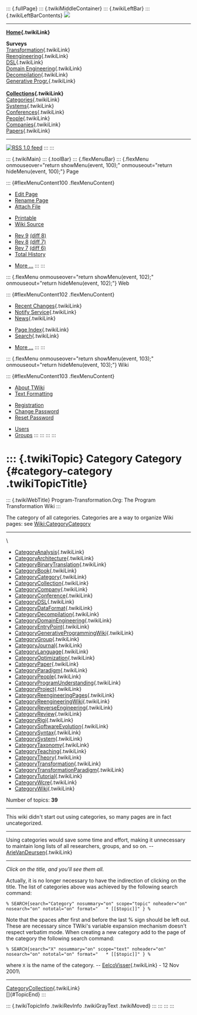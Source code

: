 ::: {.fullPage}
::: {.twikiMiddleContainer}
::: {.twikiLeftBar}
::: {.twikiLeftBarContents}
![](../pub/transformation.gif)

------------------------------------------------------------------------

**[Home](WebHome){.twikiLink}**

**Surveys**\
[Transformation](ProgramTransformation){.twikiLink}\
[Reengineering](ReengineeringWiki){.twikiLink}\
[DSL](DomainSpecificLanguages){.twikiLink}\
[Domain Engineering](DomainEngineering){.twikiLink}\
[Decompilation](DeCompilation){.twikiLink}\
[Generative Progr.](GenerativeProgrammingWiki){.twikiLink}\
\
**[Collections](CategoryCollection){.twikiLink}**\
[Categories](CategoryCategory){.twikiLink}\
[Systems](TransformationSystems){.twikiLink}\
[Conferences](TransformationConferences){.twikiLink}\
[People](TransformationPeople){.twikiLink}\
[Companies](TransformationCompanies){.twikiLink}\
[Papers](CategoryPaper){.twikiLink}

------------------------------------------------------------------------

[![](../pub/rss.gif "RSS 1.0 feed")](WebRss@skin=rss)
:::
:::

::: {.twikiMain}
::: {.toolBar}
::: {.flexMenuBar}
::: {.flexMenu onmouseover="return showMenu(event, 100);" onmouseout="return hideMenu(event, 100);"}
Page

::: {#flexMenuContent100 .flexMenuContent}
-   [Edit
    Page](http://www.program-transformation.org/edit/Transform/CategoryCategory?t=1536825729)
-   [Rename
    Page](http://www.program-transformation.org/rename/Transform/CategoryCategory)
-   [Attach
    File](http://www.program-transformation.org/attach/Transform/CategoryCategory)

<!-- -->

-   [Printable](http://www.program-transformation.org/view/Transform/CategoryCategory?skin=print.pattern)
-   [Wiki
    Source](http://www.program-transformation.org/view/Transform/CategoryCategory?skin=text&raw=on&contenttype=text/plain)

<!-- -->

-   [Rev
    9](http://www.program-transformation.org/view/Transform/CategoryCategory?rev=1.9)
    [(diff 8)](http://www.program-transformation.org/rdiff/Transform/CategoryCategory?rev1=1.9&rev2=1.8)
-   [Rev
    8](http://www.program-transformation.org/view/Transform/CategoryCategory?rev=1.8)
    [(diff 7)](http://www.program-transformation.org/rdiff/Transform/CategoryCategory?rev1=1.8&rev2=1.7)
-   [Rev
    7](http://www.program-transformation.org/view/Transform/CategoryCategory?rev=1.7)
    [(diff 6)](http://www.program-transformation.org/rdiff/Transform/CategoryCategory?rev1=1.7&rev2=1.6)
-   [Total
    History](http://www.program-transformation.org/rdiff/Transform/CategoryCategory)

<!-- -->

-   [More
    \...](http://www.program-transformation.org/oops/Transform/CategoryCategory?template=oopsmore&param1=1.9&param2=1.9)
:::
:::

::: {.flexMenu onmouseover="return showMenu(event, 102);" onmouseout="return hideMenu(event, 102);"}
Web

::: {#flexMenuContent102 .flexMenuContent}
-   [Recent Changes](WebChanges){.twikiLink}
-   [Notify Service](WebNotify){.twikiLink}
-   [News](WebNews){.twikiLink}

<!-- -->

-   [Page Index](WebIndex){.twikiLink}
-   [Search](WebSearch){.twikiLink}

<!-- -->

-   [More
    \...](http://www.program-transformation.org/oops/Transform/CategoryCategory?template=oopsmore&param1=1.9&param2=1.9)
:::
:::

::: {.flexMenu onmouseover="return showMenu(event, 103);" onmouseout="return hideMenu(event, 103);"}
Wiki

::: {#flexMenuContent103 .flexMenuContent}
-   [About
    TWiki](http://www.program-transformation.org/view/TWiki/WebHome)
-   [Text
    Formatting](http://www.program-transformation.org/view/TWiki/TextFormattingRules)

<!-- -->

-   [Registration](http://www.program-transformation.org/view/TWiki/TWikiRegistration)
-   [Change
    Password](http://www.program-transformation.org/view/TWiki/ChangePassword)
-   [Reset
    Password](http://www.program-transformation.org/view/TWiki/ResetPassword)

<!-- -->

-   [Users](http://www.program-transformation.org/view/Main/TWikiUsers)
-   [Groups](http://www.program-transformation.org/view/Main/TWikiGroups)
:::
:::
:::
:::

::: {.twikiTopic}
Category Category {#category-category .twikiTopicTitle}
=================

::: {.twikiWebTitle}
Program-Transformation.Org: The Program Transformation Wiki
:::

The category of all categories. Categories are a way to organize Wiki
pages: see
[Wiki:CategoryCategory](http://c2.com/cgi/wiki?CategoryCategory "'CategoryCategory' on the original 'WikiWikiWeb' site")

------------------------------------------------------------------------

\

-   [CategoryAnalysis](CategoryAnalysis){.twikiLink}
-   [CategoryArchitecture](CategoryArchitecture){.twikiLink}
-   [CategoryBinaryTranslation](CategoryBinaryTranslation){.twikiLink}
-   [CategoryBook](CategoryBook){.twikiLink}
-   [CategoryCategory](CategoryCategory){.twikiLink}
-   [CategoryCollection](CategoryCollection){.twikiLink}
-   [CategoryCompany](CategoryCompany){.twikiLink}
-   [CategoryConference](CategoryConference){.twikiLink}
-   [CategoryDSL](CategoryDSL){.twikiLink}
-   [CategoryDataFormat](CategoryDataFormat){.twikiLink}
-   [CategoryDecompilation](CategoryDecompilation){.twikiLink}
-   [CategoryDomainEngineering](CategoryDomainEngineering){.twikiLink}
-   [CategoryEntryPoint](CategoryEntryPoint){.twikiLink}
-   [CategoryGenerativeProgrammingWiki](CategoryGenerativeProgrammingWiki){.twikiLink}
-   [CategoryGroup](CategoryGroup){.twikiLink}
-   [CategoryJournal](CategoryJournal){.twikiLink}
-   [CategoryLanguage](CategoryLanguage){.twikiLink}
-   [CategoryOptimization](CategoryOptimization){.twikiLink}
-   [CategoryPaper](CategoryPaper){.twikiLink}
-   [CategoryParadigm](CategoryParadigm){.twikiLink}
-   [CategoryPeople](CategoryPeople){.twikiLink}
-   [CategoryProgramUnderstanding](CategoryProgramUnderstanding){.twikiLink}
-   [CategoryProject](CategoryProject){.twikiLink}
-   [CategoryReengineeringPages](CategoryReengineeringPages){.twikiLink}
-   [CategoryReengineeringWiki](CategoryReengineeringWiki){.twikiLink}
-   [CategoryReverseEngineering](CategoryReverseEngineering){.twikiLink}
-   [CategoryReview](CategoryReview){.twikiLink}
-   [CategoryRigi](CategoryRigi){.twikiLink}
-   [CategorySoftwareEvolution](CategorySoftwareEvolution){.twikiLink}
-   [CategorySyntax](CategorySyntax){.twikiLink}
-   [CategorySystem](CategorySystem){.twikiLink}
-   [CategoryTaxonomy](CategoryTaxonomy){.twikiLink}
-   [CategoryTeaching](CategoryTeaching){.twikiLink}
-   [CategoryTheory](CategoryTheory){.twikiLink}
-   [CategoryTransformation](CategoryTransformation){.twikiLink}
-   [CategoryTransformationParadigm](CategoryTransformationParadigm){.twikiLink}
-   [CategoryTutorial](CategoryTutorial){.twikiLink}
-   [CategoryWcre](CategoryWcre){.twikiLink}
-   [CategoryWiki](CategoryWiki){.twikiLink}

Number of topics: **39**

------------------------------------------------------------------------

This wiki didn\'t start out using categories, so many pages are in fact
uncategorized.

------------------------------------------------------------------------

Using categories would save some time and effort, making it unnecessary
to maintain long lists of all researchers, groups, and so on. \--
[ArieVanDeursen](ArieVanDeursen){.twikiLink}

------------------------------------------------------------------------

*Click on the title, and you\'ll see them all.*

Actually, it is no longer necessary to have the indirection of clicking
on the title. The list of categories above was achieved by the following
search command:

    % SEARCH{search="Category" nosummary="on" scope="topic" noheader="on" nosearch="on" nototal="on" format="   * [[$topic]]" } %

Note that the spaces after first and before the last % sign should be
left out. These are necessary since TWiki\'s variable expansion
mechanism doesn\'t respect verbatim mode. When creating a new category
add to the page of the category the following search command:

    % SEARCH{search="X" nosummary="on" scope="text" noheader="on" nosearch="on" nototal="on" format="   * [[$topic]]" } %

where `X` is the name of the category. \--
[EelcoVisser](../Main/EelcoVisser){.twikiLink} - 12 Nov 2001\

------------------------------------------------------------------------

[CategoryCollection](CategoryCollection){.twikiLink}\
[]{#TopicEnd}
:::

::: {.twikiTopicInfo .twikiRevInfo .twikiGrayText .twikiMoved}
:::
:::
:::
:::
